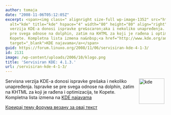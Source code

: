 ```yaml
---
author: tomaja
date: "2008-11-06T05:12:05Z"
excerpt: <span><img class=" alignright size-full wp-image-1352" src="https://linuxo.org/wp-content/uploads/2006/10/klogo.png"
  alt="kde" title="kde" hspace="4" width="80" height="80" align="right" />Servisna
  verzija KDE-a donosi ispravke gre&scaron;aka i nekoliko unapređenja. Ispravke se
  pre svega odnose na dolphin, zatim na KHTML za koji je rađena i optimizacija,&nbsp;te
  Kopete. Kompletna lista izmena na&nbsp;<a href="http://www.kde.org/announcements/changelogs/changelog4_1_2to4_1_3.php"
  target="_blank">KDE najavama</a></span>
guid: https://forum.linuxo.org/2008/11/06/servisiran-kde-4-1-3/
id: 2131
image: /wp-content/uploads/2006/10/klogo.png
title: 'Servisiran KDE: 4.1.3.'
url: /servisiran-kde-4-1-3/
---
```

<span><img class=" alignright size-full wp-image-1352" src="https://linuxo.org/wp-content/uploads/2006/10/klogo.png" alt="kde" title="kde" hspace="4" width="80" height="80" align="right" />Servisna verzija KDE-a donosi ispravke gre&scaron;aka i nekoliko unapređenja. Ispravke se pre svega odnose na dolphin, zatim na KHTML za koji je rađena i optimizacija,&nbsp;te Kopete. Kompletna lista izmena na&nbsp;<a href="http://www.kde.org/announcements/changelogs/changelog4_1_2to4_1_3.php" target="_blank">KDE najavama</a></span><!--break-->

[Креирај тему форума везану за овај текст](https://linuxo.org/nova-tema-na-forumu/?se_pid=2131)